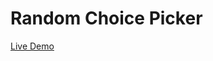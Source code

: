 # Random Choice Picker

<a href="https://sleepy-dubinsky-12813f.netlify.app/" target="_blank">Live Demo</a>